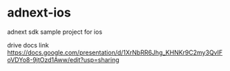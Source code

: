 # adnext-ios
adnext sdk sample project for ios

drive docs link<br>
https://docs.google.com/presentation/d/1XrNbRR6Jhg_KHNKr9C2my3QvIFoVDYo8-9jtOzd1Aww/edit?usp=sharing

